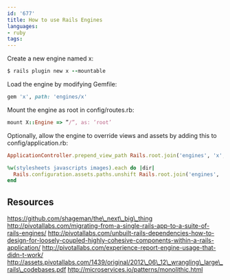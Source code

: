 ```yaml
---
id: '677'
title: How to use Rails Engines
languages:
- ruby
tags:
---
```

Create a new engine named x:


```ruby
$ rails plugin new x --mountable
```
    

Load the engine by modifying Gemfile:


```ruby
gem 'x', path: 'engines/x'
```
    

Mount the engine as root in config/routes.rb:


```ruby
mount X::Engine => ”/”, as: ’root’
```
    

Optionally, allow the engine to override views and assets by adding this to config/application.rb:


```ruby
ApplicationController.prepend_view_path Rails.root.join('engines', 'x', 'app', 'views')

%w(stylesheets javascripts images).each do |dir|
  Rails.configuration.assets.paths.unshift Rails.root.join('engines', 'x', 'app', 'assets', dir)
end
```
    

Resources
---------

https://github.com/shageman/the\_next\_big\_thing
http://pivotallabs.com/migrating-from-a-single-rails-app-to-a-suite-of-rails-engines/
http://pivotallabs.com/unbuilt-rails-dependencies-how-to-design-for-loosely-coupled-highly-cohesive-components-within-a-rails-application/
http://pivotallabs.com/experience-report-engine-usage-that-didn-t-work/
http://assets.pivotallabs.com/1439/original/2012\_06\_12\_wrangling\_large\_rails\_codebases.pdf
http://microservices.io/patterns/monolithic.html

